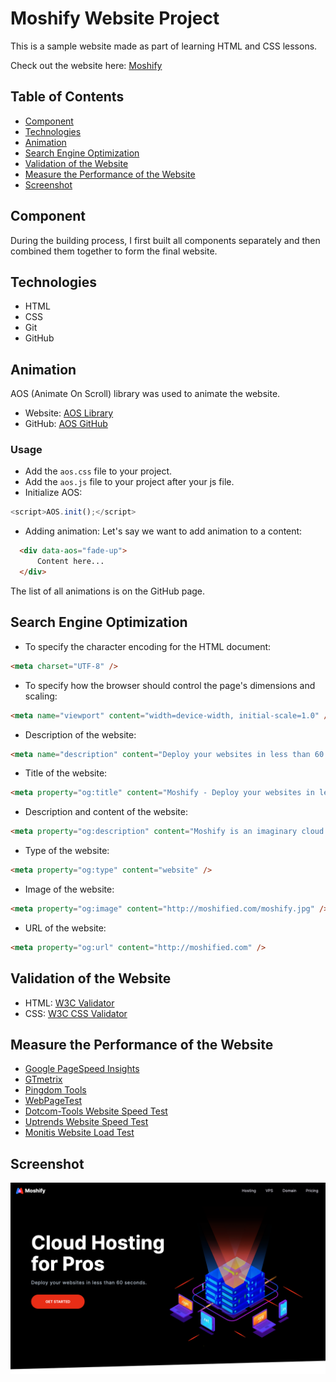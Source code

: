 # Moshify Website Project

This is a sample website made as part of learning HTML and CSS lessons.

Check out the website here: [Moshify](https://moshify-peach.vercel.app/)

## Table of Contents

- [Component](#component)
- [Technologies](#technologies)
- [Animation](#animation)
- [Search Engine Optimization](#search-engine-optimization)
- [Validation of the Website](#validation-of-the-website)
- [Measure the Performance of the Website](#measure-the-performance-of-the-website)
- [Screenshot](#screenshot)

## Component

During the building process, I first built all components separately and then combined them together to form the final website.

## Technologies

- HTML
- CSS
- Git
- GitHub

## Animation

AOS (Animate On Scroll) library was used to animate the website.

- Website: [AOS Library](https://michalsnik.github.io/aos/)
- GitHub: [AOS GitHub](https://github.com/michalsnik/aos)

### Usage

- Add the `aos.css` file to your project.
- Add the `aos.js` file to your project after your js file.
- Initialize AOS:

```javaScript
<script>AOS.init();</script>
```

- Adding animation:
  Let's say we want to add animation to a content:

```html
  <div data-aos="fade-up">
      Content here...
  </div>
```

The list of all animations is on the GitHub page.

## Search Engine Optimization

- To specify the character encoding for the HTML document:

```html
<meta charset="UTF-8" />
```

- To specify how the browser should control the page's dimensions and scaling:

```html
<meta name="viewport" content="width=device-width, initial-scale=1.0" />
```

- Description of the website:

```html
<meta name="description" content="Deploy your websites in less than 60 seconds." />
```

- Title of the website:

```html
<meta property="og:title" content="Moshify - Deploy your websites in less than 60 seconds." />
```

- Description and content of the website:

```html
<meta property="og:description" content="Moshify is an imaginary cloud hosting company. It's designed to teach people how to build modern websites using HTML5 and CSS3. To learn how to build this website from scratch, get the Ultimate HTML and CSS course on codewithmosh.com." />
```

- Type of the website:

```html
<meta property="og:type" content="website" />
```

- Image of the website:

```html
<meta property="og:image" content="http://moshified.com/moshify.jpg" />
```

- URL of the website:

```html
<meta property="og:url" content="http://moshified.com" />
```

## Validation of the Website

- HTML: [W3C Validator](https://validator.w3.org/)
- CSS: [W3C CSS Validator](https://jigsaw.w3.org/css-validator/)

## Measure the Performance of the Website

- [Google PageSpeed Insights](https://developers.google.com/speed/pagespeed/insights/)
- [GTmetrix](https://gtmetrix.com/)
- [Pingdom Tools](https://tools.pingdom.com/)
- [WebPageTest](https://www.webpagetest.org/)
- [Dotcom-Tools Website Speed Test](https://www.dotcom-tools.com/website-speed-test.aspx)
- [Uptrends Website Speed Test](https://www.uptrends.com/tools/website-speed-test)
- [Monitis Website Load Test](https://www.monitis.com/free-tools/website-load-test)

## Screenshot

![Screenshot of the website](./images/banners.png)
